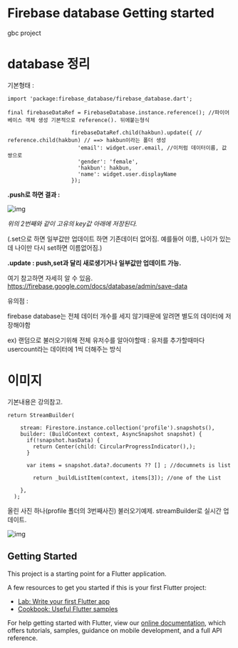 # Firebase database Getting started

gbc project

# database 정리

기본형태 :
  ```
  import 'package:firebase_database/firebase_database.dart';

  final firebaseDataRef = FirebaseDatabase.instance.reference(); //파이어베이스 객체 생성 기본적으로 reference(). 뒤에붙는형식

                      firebaseDataRef.child(hakbun).update({ // reference.child(hakbun) // ==> hakbun이라는 폴더 생성
                        'email': widget.user.email, //이처럼 데이터이름, 값 쌍으로 
                        'gender': 'female',
                        'hakbun': hakbun,
                        'name': widget.user.displayName
                      });
  ```
  
**.push로 하면 결과 :**

![img](https://postfiles.pstatic.net/MjAxOTA3MjlfNTYg/MDAxNTY0MzQ1MTM4OTE3.JIJmw1-CvLRWgD2wSjPkSjMC_uKO7t_AYIk8KhxaFJ4g.smTbY5Tt6LvqkWxOPMi6AXnbpSyWmgF5affKcPEZusIg.PNG.potenpanda/SE-d91a6cf1-c510-4f7e-bc27-bb2f638112d3.png?type=w773)
  
*위의 2번째와 같이 고유의 key값 아래에 저장된다.*

(.set으로 하면 일부값만 업데이트 하면 기존데이터 없어짐. 예를들어 이름, 나이가 있는데 나이만 다시 set하면 이름없어짐.)


**.update : push,set과 달리 새로생기거나 일부값만 업데이트 가능.**


  
  
여기 참고하면 자세히 알 수 있음.
https://firebase.google.com/docs/database/admin/save-data


유의점 :

firebase database는 전체 데이터 개수를 세지 않기때문에 알려면 별도의 데이터에 저장해야함

ex) 랜덤으로 불러오기위해 전체 유저수를 알아야할때 : 유저를 추가할때마다 usercount라는 데이터에 1씩 더해주는 방식


# 이미지

기본내용은 강의참고.

  ```
  return StreamBuilder(

      stream: Firestore.instance.collection('profile').snapshots(),
      builder: (BuildContext context, AsyncSnapshot snapshot) {
        if(!snapshot.hasData) {
          return Center(child: CircularProgressIndicator(),);
        }

        var items = snapshot.data?.documents ?? [] ; //documnets is list

          return _buildListItem(context, items[3]); //one of the List

      },
    );
  ```
  올린 사진 하나(profile 폴더의 3번째사진) 불러오기예제.  streamBuilder로 실시간 업데이트.
  
  ![img](https://postfiles.pstatic.net/MjAxOTA3MjlfOTYg/MDAxNTY0MzQ2NzI3MDMw.NrazE_dq3vUSqLBx2tOajTk1cEOlJUfZ1P3XRWB5y88g.mUU2E1_uLOYrv5I7RKLI-rgV2ew9Nu47DTITZzDwb5sg.PNG.potenpanda/SE-acfc9b08-56f2-4c7e-99f7-a95bef2ddc56.png?type=w773)

                      
                      

## Getting Started

This project is a starting point for a Flutter application.

A few resources to get you started if this is your first Flutter project:

- [Lab: Write your first Flutter app](https://flutter.dev/docs/get-started/codelab)
- [Cookbook: Useful Flutter samples](https://flutter.dev/docs/cookbook)

For help getting started with Flutter, view our
[online documentation](https://flutter.dev/docs), which offers tutorials,
samples, guidance on mobile development, and a full API reference.
